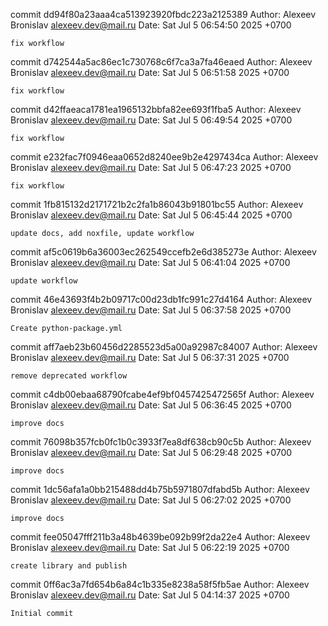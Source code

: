 commit dd94f80a23aaa4ca513923920fbdc223a2125389
Author: Alexeev Bronislav <alexeev.dev@mail.ru>
Date:   Sat Jul 5 06:54:50 2025 +0700

    fix workflow

commit d742544a5ac86ec1c730768c6f7ca3a7fa46eaed
Author: Alexeev Bronislav <alexeev.dev@mail.ru>
Date:   Sat Jul 5 06:51:58 2025 +0700

    fix workflow

commit d42ffaeaca1781ea1965132bbfa82ee693f1fba5
Author: Alexeev Bronislav <alexeev.dev@mail.ru>
Date:   Sat Jul 5 06:49:54 2025 +0700

    fix workflow

commit e232fac7f0946eaa0652d8240ee9b2e4297434ca
Author: Alexeev Bronislav <alexeev.dev@mail.ru>
Date:   Sat Jul 5 06:47:23 2025 +0700

    fix workflow

commit 1fb815132d2171721b2c2fa1b86043b91801bc55
Author: Alexeev Bronislav <alexeev.dev@mail.ru>
Date:   Sat Jul 5 06:45:44 2025 +0700

    update docs, add noxfile, update workflow

commit af5c0619b6a36003ec262549ccefb2e6d385273e
Author: Alexeev Bronislav <alexeev.dev@mail.ru>
Date:   Sat Jul 5 06:41:04 2025 +0700

    update workflow

commit 46e43693f4b2b09717c00d23db1fc991c27d4164
Author: Alexeev Bronislav <alexeev.dev@mail.ru>
Date:   Sat Jul 5 06:37:58 2025 +0700

    Create python-package.yml

commit aff7aeb23b60456d2285523d5a00a92987c84007
Author: Alexeev Bronislav <alexeev.dev@mail.ru>
Date:   Sat Jul 5 06:37:31 2025 +0700

    remove deprecated workflow

commit c4db00ebaa68790fcabe4ef9bf0457425472565f
Author: Alexeev Bronislav <alexeev.dev@mail.ru>
Date:   Sat Jul 5 06:36:45 2025 +0700

    improve docs

commit 76098b357fcb0fc1b0c3933f7ea8df638cb90c5b
Author: Alexeev Bronislav <alexeev.dev@mail.ru>
Date:   Sat Jul 5 06:29:48 2025 +0700

    improve docs

commit 1dc56afa1a0bb215488dd4b75b5971807dfabd5b
Author: Alexeev Bronislav <alexeev.dev@mail.ru>
Date:   Sat Jul 5 06:27:02 2025 +0700

    improve docs

commit fee05047fff211b3a48b4639be092b99f2da22e4
Author: Alexeev Bronislav <alexeev.dev@mail.ru>
Date:   Sat Jul 5 06:22:19 2025 +0700

    create library and publish

commit 0ff6ac3a7fd654b6a84c1b335e8238a58f5fb5ae
Author: Alexeev Bronislav <alexeev.dev@mail.ru>
Date:   Sat Jul 5 04:14:37 2025 +0700

    Initial commit
